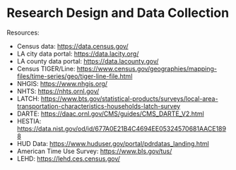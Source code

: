 # Research Design and Data Collection

Resources:

- Census data: https://data.census.gov/
- LA city data portal: https://data.lacity.org/
- LA county data portal: https://data.lacounty.gov/
- Census TIGER/Line: https://www.census.gov/geographies/mapping-files/time-series/geo/tiger-line-file.html
- NHGIS: https://www.nhgis.org/
- NHTS: https://nhts.ornl.gov/
- LATCH: https://www.bts.gov/statistical-products/surveys/local-area-transportation-characteristics-households-latch-survey
- DARTE: https://daac.ornl.gov/CMS/guides/CMS_DARTE_V2.html
- HESTIA: https://data.nist.gov/od/id/677A0E21B4C4694EE05324570681AACE1898
- HUD Data: https://www.huduser.gov/portal/pdrdatas_landing.html
- American Time Use Survey: https://www.bls.gov/tus/
- LEHD: https://lehd.ces.census.gov/
